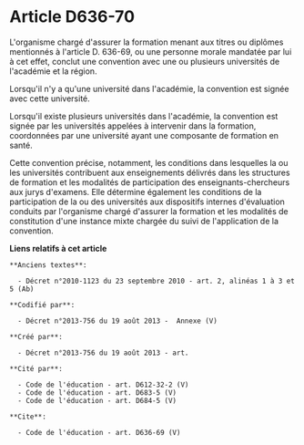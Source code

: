 # Article D636-70

L'organisme chargé d'assurer la formation menant aux titres ou diplômes mentionnés à l'article D. 636-69, ou une personne
morale mandatée par lui à cet effet, conclut une convention avec une ou plusieurs universités de l'académie et la région. 

Lorsqu'il n'y a qu'une université dans l'académie, la convention est signée avec cette université. 

Lorsqu'il existe plusieurs universités dans l'académie, la convention est signée par les universités appelées à intervenir
dans la formation, coordonnées par une université ayant une composante de formation en santé. 

Cette convention précise, notamment, les conditions dans lesquelles la ou les universités contribuent aux enseignements
délivrés dans les structures de formation et les modalités de participation des enseignants-chercheurs aux jurys d'examens.
Elle détermine également les conditions de la participation de la ou des universités aux dispositifs internes d'évaluation
conduits par l'organisme chargé d'assurer la formation et les modalités de constitution d'une instance mixte chargée du suivi
de l'application de la convention.

**Liens relatifs à cet article**

	**Anciens textes**:

	  - Décret n°2010-1123 du 23 septembre 2010 - art. 2, alinéas 1 à 3 et 5 (Ab)

	**Codifié par**:

	  - Décret n°2013-756 du 19 août 2013 -  Annexe (V)

	**Créé par**:

	  - Décret n°2013-756 du 19 août 2013 - art.

	**Cité par**:

	  - Code de l'éducation - art. D612-32-2 (V)
	  - Code de l'éducation - art. D683-5 (V)
	  - Code de l'éducation - art. D684-5 (V)

	**Cite**:

	  - Code de l'éducation - art. D636-69 (V)
